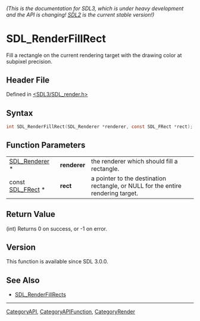 ###### (This is the documentation for SDL3, which is under heavy development and the API is changing! [SDL2](https://wiki.libsdl.org/SDL2/) is the current stable version!)
# SDL_RenderFillRect

Fill a rectangle on the current rendering target with the drawing color at subpixel precision.

## Header File

Defined in [<SDL3/SDL_render.h>](https://github.com/libsdl-org/SDL/blob/main/include/SDL3/SDL_render.h)

## Syntax

```c
int SDL_RenderFillRect(SDL_Renderer *renderer, const SDL_FRect *rect);
```

## Function Parameters

|                                |              |                                                                                  |
| ------------------------------ | ------------ | -------------------------------------------------------------------------------- |
| [SDL_Renderer](SDL_Renderer) * | **renderer** | the renderer which should fill a rectangle.                                      |
| const [SDL_FRect](SDL_FRect) * | **rect**     | a pointer to the destination rectangle, or NULL for the entire rendering target. |

## Return Value

(int) Returns 0 on success, or -1 on error.

## Version

This function is available since SDL 3.0.0.

## See Also

- [SDL_RenderFillRects](SDL_RenderFillRects)

----
[CategoryAPI](CategoryAPI), [CategoryAPIFunction](CategoryAPIFunction), [CategoryRender](CategoryRender)


